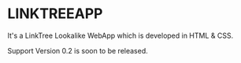 # **LINKTREEAPP**

It's a LinkTree Lookalike WebApp which is developed in HTML & CSS.

Support Version 0.2 is soon to be released.
